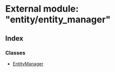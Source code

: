 
# External module: "entity/entity_manager"

## Index

### Classes

* [EntityManager](../classes/_entity_entity_manager_.entitymanager.md)

